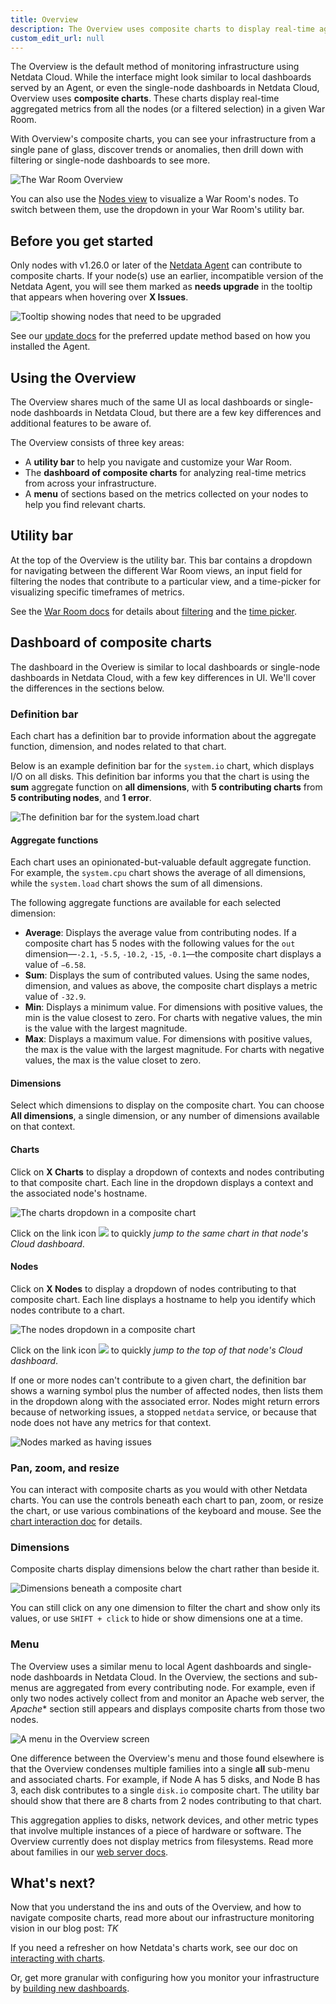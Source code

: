 ```yaml
---
title: Overview
description: The Overview uses composite charts to display real-time aggregated metrics from all the nodes in a given War Room.
custom_edit_url: null
---
```


The Overview is the default method of monitoring infrastructure using Netdata Cloud. While the interface might look
similar to local dashboards served by an Agent, or even the single-node dashboards in Netdata Cloud, Overview uses
**composite charts**. These charts display real-time aggregated metrics from all the nodes (or a filtered selection) in
a given War Room.

With Overview's composite charts, you can see your infrastructure from a single pane of glass, discover trends or
anomalies, then drill down with filtering or single-node dashboards to see more. 

![The War Room
Overview](https://user-images.githubusercontent.com/1153921/95637683-31d60f00-0a47-11eb-9808-9f591ba8eb3a.png)

You can also use the [Nodes view](/docs/cloud/visualize/nodes) to visualize a War Room's nodes. To switch between them,
use the dropdown in your War Room's utility bar.

## Before you get started

Only nodes with v1.26.0 or later of the [Netdata Agent](https://github.com/netdata/netdata) can contribute to composite
charts. If your node(s) use an earlier, incompatible version of the Netdata Agent, you will see them marked as **needs
upgrade** in the tooltip that appears when hovering over **X Issues**. 

![Tooltip showing nodes that need to be
upgraded](https://user-images.githubusercontent.com/1153921/95638372-3c91a380-0a49-11eb-946d-42bfc1f04da7.png)

See our [update docs](/docs/agent/packaging/installer/update) for the preferred update method based on how you installed
the Agent.

## Using the Overview

The Overview shares much of the same UI as local dashboards or single-node dashboards in Netdata Cloud, but there are a
few key differences and additional features to be aware of.

The Overview consists of three key areas: 

-   A **utility bar** to help you navigate and customize your War Room.
-   The **dashboard of composite charts** for analyzing real-time metrics from across your infrastructure.
-   A **menu** of sections based on the metrics collected on your nodes to help you find relevant charts.

## Utility bar

At the top of the Overview is the utility bar. This bar contains a dropdown for navigating between the different War
Room views, an input field for filtering the nodes that contribute to a particular view, and a time-picker for
visualizing specific timeframes of metrics.

See the [War Room docs](/docs/cloud/war-rooms) for details about [filtering](/docs/cloud/war-room#node-filter) and the
[time picker](/docs/cloud/war-rooms#time-picker).

## Dashboard of composite charts

The dashboard in the Overiew is similar to local dashboards or single-node dashboards in Netdata Cloud, with a few key
differences in UI. We'll cover the differences in the sections below.

### Definition bar

Each chart has a definition bar to provide information about the aggregate function, dimension, and nodes related to
that chart.

Below is an example definition bar for the `system.io` chart, which displays I/O on all disks. This definition bar
informs you that the chart is using the **sum** aggregate function on **all dimensions**, with **5 contributing charts**
from **5 contributing nodes**, and **1 error**.

![The definition bar for the system.load
chart](https://user-images.githubusercontent.com/1153921/95775760-d8085b80-0c77-11eb-84b7-38400fd932ac.png)

#### Aggregate functions

Each chart uses an opinionated-but-valuable default aggregate function. For example, the `system.cpu` chart shows the
average of all dimensions, while the `system.load` chart shows the sum of all dimensions.

The following aggregate functions are available for each selected dimension:

-   **Average**: Displays the average value from contributing nodes. If a composite chart has 5 nodes with the following
    values for the `out` dimension&mdash;`-2.1`, `-5.5`, `-10.2`, `-15`, `-0.1`&mdash;the composite chart displays a
    value of `−6.58`.
-   **Sum**: Displays the sum of contributed values. Using the same nodes, dimension, and values as above, the composite
    chart displays a metric value of `-32.9`.
-   **Min**: Displays a minimum value. For dimensions with positive values, the min is the value closest to zero. For
    charts with negative values, the min is the value with the largest magnitude.
-   **Max**: Displays a maximum value. For dimensions with positive values, the max is the value with the largest
    magnitude. For charts with negative values, the max is the value closet to zero.

#### Dimensions

Select which dimensions to display on the composite chart. You can choose **All dimensions**, a single dimension, or any
number of dimensions available on that context.

#### Charts

Click on **X Charts** to display a dropdown of contexts and nodes contributing to that composite chart. Each line in the
dropdown displays a context and the associated node's hostname.

![The charts dropdown in a composite
chart](https://user-images.githubusercontent.com/1153921/96196353-05693980-0f04-11eb-83a8-3ed5f36d44a0.png)

Click on the link icon <img class="img__inline img__inline--link"
src="https://user-images.githubusercontent.com/1153921/95762109-1d219300-0c62-11eb-8daa-9ba509a8e71c.png" /> to quickly
_jump to the same chart in that node's Cloud dashboard_.

#### Nodes

Click on **X Nodes** to display a dropdown of nodes contributing to that composite chart. Each line displays a hostname
to help you identify which nodes contribute to a chart.

![The nodes dropdown in a composite
chart](https://user-images.githubusercontent.com/1153921/95779275-9c24c480-0c7e-11eb-8726-9add70365ab1.png)

Click on the link icon <img class="img__inline img__inline--link"
src="https://user-images.githubusercontent.com/1153921/95762109-1d219300-0c62-11eb-8daa-9ba509a8e71c.png" /> to quickly
_jump to the top of that node's Cloud dashboard_.

If one or more nodes can't contribute to a given chart, the definition bar shows a warning symbol plus the number of
affected nodes, then lists them in the dropdown along with the associated error. Nodes might return errors because of
networking issues, a stopped `netdata` service, or because that node does not have any metrics for that context.

![Nodes marked as having
issues](https://user-images.githubusercontent.com/1153921/95784026-e3fc1980-0c87-11eb-992f-9065fac15a82.png)

### Pan, zoom, and resize

You can interact with composite charts as you would with other Netdata charts. You can use the controls beneath each
chart to pan, zoom, or resize the chart, or use various combinations of the keyboard and mouse. See the [chart
interaction doc](/docs/visualize/interact-dashboards-charts#interact-with-charts) for details.

### Dimensions

Composite charts display dimensions below the chart rather than beside it.

![Dimensions beneath a composite
chart](https://user-images.githubusercontent.com/1153921/95784893-941e5200-0c89-11eb-8048-74407a827eb0.png)

You can still click on any one dimension to filter the chart and show only its values, or use `SHIFT + click` to hide or show dimensions one at a time.

### Menu

The Overview uses a similar menu to local Agent dashboards and single-node dashboards in Netdata Cloud. In the Overview,
the sections and sub-menus are aggregated from every contributing node. For example, even if only two nodes actively
collect from and monitor an Apache web server, the *Apache** section still appears and displays composite charts from
those two nodes.

![A menu in the Overview
screen](https://user-images.githubusercontent.com/1153921/95785094-fa0ad980-0c89-11eb-8328-2ff11ac630b4.png)

One difference between the Overview's menu and those found elsewhere is that the Overview condenses multiple families
into a single **all** sub-menu and associated charts. For example, if Node A has 5 disks, and Node B has 3, each disk
contributes to a single `disk.io` composite chart. The utility bar should show that there are 8 charts from 2 nodes
contributing to that chart.

This aggregation applies to disks, network devices, and other metric types that involve multiple instances of a piece of
hardware or software. The Overview currently does not display metrics from filesystems. Read more about families in our
[web server docs](/docs/agent/web).

## What's next?

Now that you understand the ins and outs of the Overview, and how to navigate composite charts, read more about our
infrastructure monitoring vision in our blog post: _TK_

If you need a refresher on how Netdata's charts work, see our doc on [interacting with
charts](/docs/visualize/interact-dashboards-charts).

Or, get more granular with configuring how you monitor your infrastructure by [building new
dashboards](/docs/visualize/create-dashboards).

